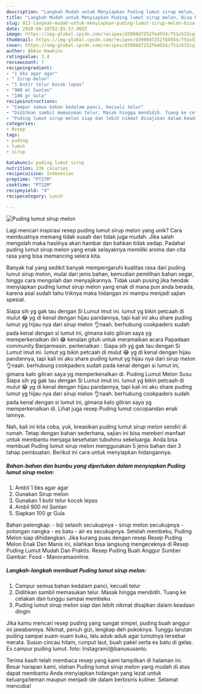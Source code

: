 ```yaml
---
description: "Langkah Mudah untuk Menyiapkan Puding lumut sirup melon, Bisa Manjain Lidah"
title: "Langkah Mudah untuk Menyiapkan Puding lumut sirup melon, Bisa Manjain Lidah"
slug: 913-langkah-mudah-untuk-menyiapkan-puding-lumut-sirup-melon-bisa-manjain-lidah
date: 2020-08-18T02:01:57.065Z
image: https://img-global.cpcdn.com/recipes/d3980d7252fb4554/751x532cq70/puding-lumut-sirup-melon-foto-resep-utama.jpg
thumbnail: https://img-global.cpcdn.com/recipes/d3980d7252fb4554/751x532cq70/puding-lumut-sirup-melon-foto-resep-utama.jpg
cover: https://img-global.cpcdn.com/recipes/d3980d7252fb4554/751x532cq70/puding-lumut-sirup-melon-foto-resep-utama.jpg
author: Abbie Hawkins
ratingvalue: 3.4
reviewcount: 7
recipeingredient:
- "1 bks agar agar"
- " Sirup melon"
- "1 butir telur kocok lepas"
- "900 ml Santan"
- "100 gr Gula"
recipeinstructions:
- "Campur semua bahan kedalam panci, kecuali telur"
- "Didihkan sambil memasukan telur. Masak hingga mendidih. Tuang ke cetakan dan tunggu sampai membeku"
- "Puding lumut sirup melon siap dan lebih nikmat disajikan dalam keadaan dingin"
categories:
- Resep
tags:
- puding
- lumut
- sirup

katakunci: puding lumut sirup 
nutrition: 236 calories
recipecuisine: Indonesian
preptime: "PT27M"
cooktime: "PT32M"
recipeyield: "4"
recipecategory: Lunch

---
```



![Puding lumut sirup melon](https://img-global.cpcdn.com/recipes/d3980d7252fb4554/751x532cq70/puding-lumut-sirup-melon-foto-resep-utama.jpg)

Lagi mencari inspirasi resep puding lumut sirup melon yang unik? Cara membuatnya memang tidak susah dan tidak juga mudah. Jika salah mengolah maka hasilnya akan hambar dan bahkan tidak sedap. Padahal puding lumut sirup melon yang enak selayaknya memiliki aroma dan cita rasa yang bisa memancing selera kita.

Banyak hal yang sedikit banyak mempengaruhi kualitas rasa dari puding lumut sirup melon, mulai dari jenis bahan, kemudian pemilihan bahan segar, hingga cara mengolah dan menyajikannya. Tidak usah pusing jika hendak menyiapkan puding lumut sirup melon yang enak di mana pun anda berada, karena asal sudah tahu triknya maka hidangan ini mampu menjadi sajian spesial.

Siapa sih yg gak tau dengan Si Lumut imut ini. lumut yg bikin petcaah di mulut 😂 yg di kenal dengan hijau pandannya, tapi kali ini aku share puding lumut yg hijau nya dari sirup melon 👌naah. berhubung cookpaders sudah pada kenal dengan si lumut ini, gimana kalo giliran saya yg memperkenalkan diri 😂 kenalan gituh untuk meramaikan acara Papadaan community Banjarmasin. perkenalkan : Siapa sih yg gak tau dengan Si Lumut imut ini. lumut yg bikin petcaah di mulut 😂 yg di kenal dengan hijau pandannya, tapi kali ini aku share puding lumut yg hijau nya dari sirup melon 👌naah. berhubung cookpaders sudah pada kenal dengan si lumut ini, gimana kalo giliran saya yg memperkenalkan di. Puding Lumut Melon Susu Siapa sih yg gak tau dengan Si Lumut imut ini. lumut yg bikin petcaah di mulut 😂 yg di kenal dengan hijau pandannya, tapi kali ini aku share puding lumut yg hijau nya dari sirup melon 👌naah. berhubung cookpaders sudah pada kenal dengan si lumut ini, gimana kalo giliran saya yg memperkenalkan di. Lihat juga resep Puding lumut cocopandan enak lainnya.


Nah, kali ini kita coba, yuk, kreasikan puding lumut sirup melon sendiri di rumah. Tetap dengan bahan sederhana, sajian ini bisa memberi manfaat untuk membantu menjaga kesehatan tubuhmu sekeluarga. Anda bisa membuat Puding lumut sirup melon menggunakan 5 jenis bahan dan 3 tahap pembuatan. Berikut ini cara untuk menyiapkan hidangannya.

<!--inarticleads1-->

##### Bahan-bahan dan bumbu yang diperlukan dalam menyiapkan Puding lumut sirup melon:

1. Ambil 1 bks agar agar
1. Gunakan  Sirup melon
1. Gunakan 1 butir telur kocok lepas
1. Ambil 900 ml Santan
1. Siapkan 100 gr Gula


Bahan pelengkap: - biji selasih secukupnya - sirup melon secukupnya - potongan nangka - es batu - air es secukupnya. Setelah membeku, Puding Melon siap dihidangkan. Jika kurang puas dengan resep Resep Puding Melon Enak Dan Manis ini, silahkan bisa langsung mengeceknya di Resep Puding Lumut Mudah Dan Praktis. Resep Puding Buah Anggur Sumber Gambar: Food - Manoramaonline. 

<!--inarticleads2-->

##### Langkah-langkah membuat Puding lumut sirup melon:

1. Campur semua bahan kedalam panci, kecuali telur
1. Didihkan sambil memasukan telur. Masak hingga mendidih. Tuang ke cetakan dan tunggu sampai membeku
1. Puding lumut sirup melon siap dan lebih nikmat disajikan dalam keadaan dingin


Jika kamu mencari resep puding yang sangat simpel, puding buah anggur ini jawabannya. Nikmat, penuh gizi, lengkap deh pokoknya. Tunggu larutan puding sampai suam-suam kuku, lalu aduk-aduk agar lumutnya tersebar merata. Susun cincau hitam, rumput laut, buah pakel serta es batu di gelas. Es campur puding lumut. foto: Instagram/@banususanto. 

Terima kasih telah membaca resep yang kami tampilkan di halaman ini. Besar harapan kami, olahan Puding lumut sirup melon yang mudah di atas dapat membantu Anda menyiapkan hidangan yang lezat untuk keluarga/teman maupun menjadi ide dalam berbisnis kuliner. Selamat mencoba!
